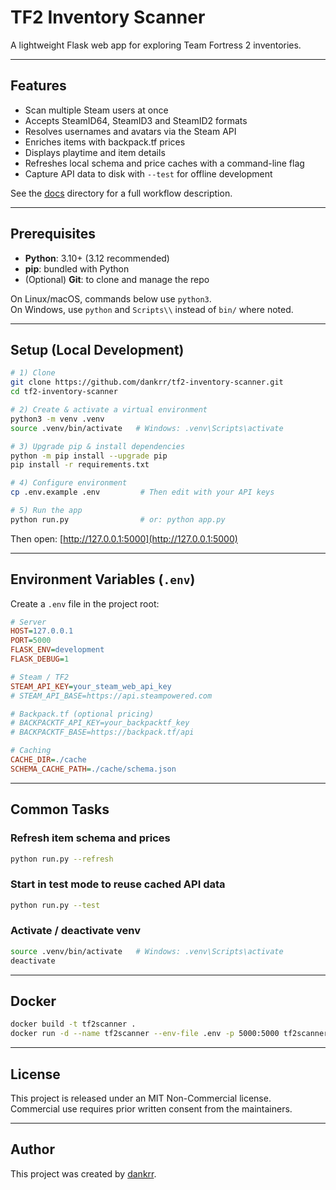 # TF2 Inventory Scanner

A lightweight Flask web app for exploring Team Fortress 2 inventories.

---

## Features

- Scan multiple Steam users at once
- Accepts SteamID64, SteamID3 and SteamID2 formats
- Resolves usernames and avatars via the Steam API
- Enriches items with backpack.tf prices
- Displays playtime and item details
- Refreshes local schema and price caches with a command-line flag
- Capture API data to disk with `--test` for offline development

See the [docs](docs/) directory for a full workflow description.

---

## Prerequisites

- **Python**: 3.10+ (3.12 recommended)
- **pip**: bundled with Python
- (Optional) **Git**: to clone and manage the repo

On Linux/macOS, commands below use `python3`.  
On Windows, use `python` and `Scripts\\` instead of `bin/` where noted.

---

## Setup (Local Development)

```bash
# 1) Clone
git clone https://github.com/dankrr/tf2-inventory-scanner.git
cd tf2-inventory-scanner

# 2) Create & activate a virtual environment
python3 -m venv .venv
source .venv/bin/activate   # Windows: .venv\Scripts\activate

# 3) Upgrade pip & install dependencies
python -m pip install --upgrade pip
pip install -r requirements.txt

# 4) Configure environment
cp .env.example .env         # Then edit with your API keys

# 5) Run the app
python run.py                # or: python app.py
```

Then open: [http://127.0.0.1:5000](http://127.0.0.1:5000)

---

## Environment Variables (`.env`)

Create a `.env` file in the project root:

```ini
# Server
HOST=127.0.0.1
PORT=5000
FLASK_ENV=development
FLASK_DEBUG=1

# Steam / TF2
STEAM_API_KEY=your_steam_web_api_key
# STEAM_API_BASE=https://api.steampowered.com

# Backpack.tf (optional pricing)
# BACKPACKTF_API_KEY=your_backpacktf_key
# BACKPACKTF_BASE=https://backpack.tf/api

# Caching
CACHE_DIR=./cache
SCHEMA_CACHE_PATH=./cache/schema.json
```

---

## Common Tasks

### Refresh item schema and prices
```bash
python run.py --refresh
```

### Start in test mode to reuse cached API data
```bash
python run.py --test
```

### Activate / deactivate venv
```bash
source .venv/bin/activate   # Windows: .venv\Scripts\activate
deactivate
```

---

## Docker

```bash
docker build -t tf2scanner .
docker run -d --name tf2scanner --env-file .env -p 5000:5000 tf2scanner
```

---

## License

This project is released under an MIT Non-Commercial license.  
Commercial use requires prior written consent from the maintainers.

---

## Author

This project was created by [dankrr](https://steamcommunity.com/id/dankrr/).
